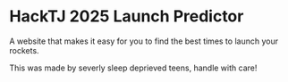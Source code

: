 # HackTJ 2025 Launch Predictor
 A website that makes it easy for you to find the best times to launch your rockets.

This was made by severly sleep deprieved teens, handle with care!
